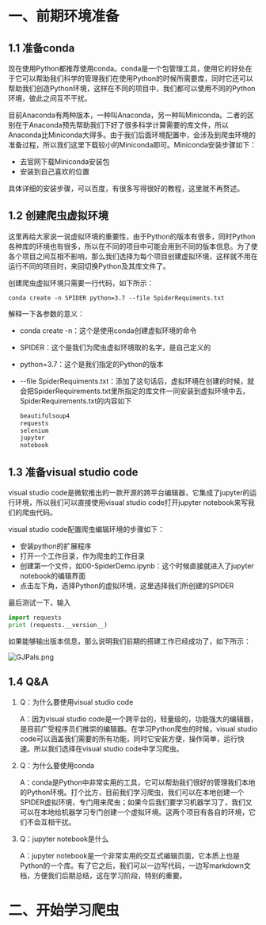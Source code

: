 # 一、前期环境准备

## 1.1 准备conda

现在使用Python都推荐使用conda。conda是一个包管理工具，使用它的好处在于它可以帮助我们科学的管理我们在使用Python的时候所需要库，同时它还可以帮助我们创造Python环境，这样在不同的项目中，我们都可以使用不同的Python环境，彼此之间互不干扰。

目前Anaconda有两种版本，一种叫Anaconda，另一种叫Miniconda。二者的区别在于Anaconda预先帮助我们下好了很多科学计算需要的库文件，所以Anaconda比Miniconda大得多。由于我们后面环境配置中，会涉及到爬虫环境的准备过程，所以我们这里下载较小的Miniconda即可。Miniconda安装步骤如下：

- 去官网下载Miniconda安装包
- 安装到自己喜欢的位置

具体详细的安装步骤，可以百度，有很多写得很好的教程，这里就不再赘述。

## 1.2 创建爬虫虚拟环境

这里再给大家说一说虚拟环境的重要性，由于Python的版本有很多，同时Python各种库的环境也有很多，所以在不同的项目中可能会用到不同的版本信息。为了使各个项目之间互相不影响，那么我们选择为每个项目创建虚拟环境，这样就不用在运行不同的项目时，来回切换Python及其库文件了。

创建爬虫虚拟环境只需要一行代码，如下所示：

```shell
conda create -n SPIDER python=3.7 --file SpiderRequiments.txt
```

解释一下各参数的意义：

- conda create -n：这个是使用conda创建虚拟环境的命令

- SPIDER：这个是我们为爬虫虚拟环境取的名字，是自己定义的

- python=3.7：这个是我们指定的Python的版本

- --file SpiderRequiments.txt：添加了这句话后，虚拟环境在创建的时候，就会把SpiderRequirements.txt里所指定的库文件一同安装到虚拟环境中去，SpiderRequirements.txt的内容如下

  ```txt
  beautifulsoup4
  requests
  selenium
  jupyter
  notebook
  ```

## 1.3 准备visual studio code

visual studio code是微软推出的一款开源的跨平台编辑器，它集成了jupyter的运行环境，所以我们可以直接使用visual studio code打开jupyter notebook来写我们的爬虫代码。

visual studio code配置爬虫编辑环境的步骤如下：

- 安装python的扩展程序
- 打开一个工作目录，作为爬虫的工作目录
- 创建第一个文件，如00-SpiderDemo.ipynb：这个时候直接就进入了jupyter notebook的编辑界面
- 点击左下角，选择Python的虚拟环境，这里选择我们所创建的SPIDER

最后测试一下，输入

```python
import requests
print (requests.__version__)
```

如果能够输出版本信息，那么说明我们前期的搭建工作已经成功了，如下所示：

![GJPaIs.png](https://s1.ax1x.com/2020/04/02/GJPaIs.png)

## 1.4 Q&A

1. Q：为什么要使用visual studio code

   A：因为visual studio code是一个跨平台的，轻量级的，功能强大的编辑器，是目前广受程序员们推崇的编辑器。在学习Python爬虫的时候，visual studio code可以涵盖我们需要的所有功能，同时它安装方便，操作简单，运行快速。所以我们选择在visual studio code中学习爬虫。

2. Q：为什么要使用conda

   A：conda是Python中非常实用的工具，它可以帮助我们很好的管理我们本地的Python环境。打个比方，目前我们学习爬虫，我们可以在本地创建一个SPIDER虚拟环境，专门用来爬虫；如果今后我们要学习机器学习了，我们又可以在本地给机器学习专门创建一个虚拟环境。这两个项目有各自的环境，它们不会互相干扰。

3. Q：jupyter notebook是什么

   A：jupyter notebook是一个非常实用的交互式编辑页面，它本质上也是Python的一个库。有了它之后，我们可以一边写代码，一边写markdown文档，方便我们后期总结，这在学习阶段，特别的重要。



# 二、开始学习爬虫


